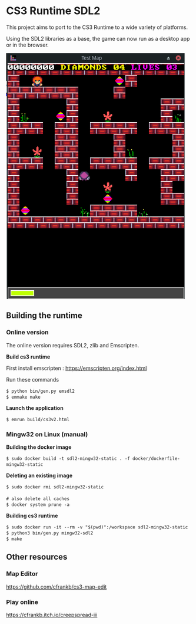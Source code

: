# CS3 Runtime SDL2

This project aims to port to the CS3 Runtime to a wide variety of platforms. 

Using the SDL2 libraries as a base, the game can now run as a desktop app or in the browser.


![alt text](images/Screenshot_2023-12-20_04-29-08.png)



## Building the runtime

### Online version


The online version requires SDL2, zlib and Emscripten.


<b> Build cs3 runtime</b>

First install emscripten : https://emscripten.org/index.html

Run these commands
```
$ python bin/gen.py emsdl2
$ emmake make
```

<b>Launch the application</b>


```
$ emrun build/cs3v2.html
```


### Mingw32 on Linux (manual)

<b>Building the docker image</b>

```
$ sudo docker build -t sdl2-mingw32-static . -f docker/dockerfile-mingw32-static
```

<b>Deleting an existing image</b>

```
$ sudo docker rmi sdl2-mingw32-static

# also delete all caches
$ docker system prune -a
```

<b>Building cs3 runtime</b>

```
$ sudo docker run -it --rm -v "$(pwd)":/workspace sdl2-mingw32-static
$ python3 bin/gen.py mingw32-sdl2
$ make
```



## Other resources

### Map Editor

https://github.com/cfrankb/cs3-map-edit

### Play online

https://cfrankb.itch.io/creepspread-iii

